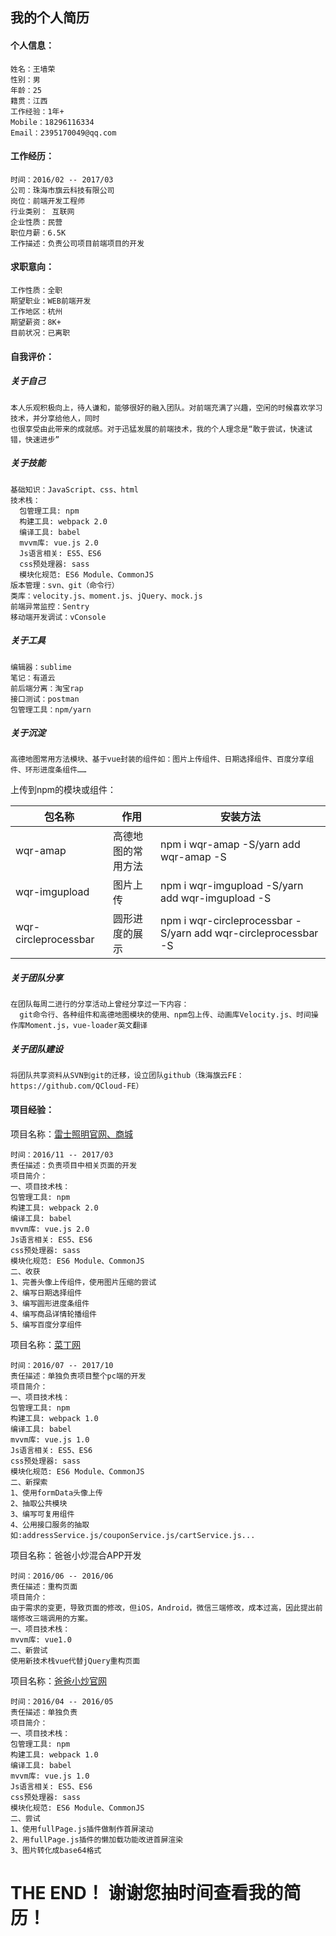 ## 我的个人简历
#### 个人信息：
```
姓名：王墙荣
性别：男
年龄：25
籍贯：江西
工作经验：1年+
Mobile：18296116334
Email：2395170049@qq.com
```
#### 工作经历：
```
时间：2016/02 -- 2017/03
公司：珠海市旗云科技有限公司
岗位：前端开发工程师
行业类别： 互联网
企业性质：民营
职位月薪：6.5K
工作描述：负责公司项目前端项目的开发
```
#### 求职意向：

```
工作性质：全职
期望职业：WEB前端开发
工作地区：杭州
期望薪资：8K+
目前状况：已离职
```
#### 自我评价：

##### 关于自己
```
本人乐观积极向上，待人谦和，能够很好的融入团队。对前端充满了兴趣，空闲的时候喜欢学习技术，并分享给他人，同时
也很享受由此带来的成就感。对于迅猛发展的前端技术，我的个人理念是“敢于尝试，快速试错，快速进步”
```
##### 关于技能
```
基础知识：JavaScript、css、html
技术栈：
  包管理工具: npm
  构建工具: webpack 2.0
  编译工具: babel
  mvvm库: vue.js 2.0
  Js语言相关: ES5、ES6
  css预处理器: sass
  模块化规范: ES6 Module、CommonJS
版本管理：svn、git（命令行）
类库：velocity.js、moment.js、jQuery、mock.js
前端异常监控：Sentry
移动端开发调试：vConsole
```
##### 关于工具
```
编辑器：sublime
笔记：有道云
前后端分离：淘宝rap 
接口测试：postman
包管理工具：npm/yarn
```
##### 关于沉淀
```
高德地图常用方法模块、基于vue封装的组件如：图片上传组件、日期选择组件、百度分享组件、环形进度条组件……
```
上传到npm的模块或组件：


包名称|作用|安装方法
---|---|---
wqr-amap|高德地图的常用方法|npm i wqr-amap -S/yarn add wqr-amap -S
wqr-imgupload|图片上传|npm i wqr-imgupload -S/yarn add wqr-imgupload -S
wqr-circleprocessbar|圆形进度的展示|npm i wqr-circleprocessbar -S/yarn add wqr-circleprocessbar -S
##### 关于团队分享
```
在团队每周二进行的分享活动上曾经分享过一下内容：
  git命令行、各种组件和高德地图模块的使用、npm包上传、动画库Velocity.js、时间操作库Moment.js，vue-loader英文翻译
```
##### 关于团队建设
```
将团队共享资料从SVN到git的迁移，设立团队github（珠海旗云FE：https://github.com/QCloud-FE）
```
#### 项目经验：
项目名称：[雷士照明官网、商城](http://www.nvc-lighting.com.cn/)
```
时间：2016/11 -- 2017/03
责任描述：负责项目中相关页面的开发
项目简介：
一、项目技术栈：
包管理工具: npm
构建工具: webpack 2.0
编译工具: babel
mvvm库: vue.js 2.0
Js语言相关: ES5、ES6
css预处理器: sass
模块化规范: ES6 Module、CommonJS
二、收获
1、完善头像上传组件，使用图片压缩的尝试
2、编写日期选择组件
3、编写圆形进度条组件
4、编写商品详情轮播组件
5、编写百度分享组件
```
项目名称：[菜丁网](http://www.greencd.cn/)
```
时间：2016/07 -- 2017/10
责任描述：单独负责项目整个pc端的开发
项目简介：
一、项目技术栈：
包管理工具: npm
构建工具: webpack 1.0
编译工具: babel
mvvm库: vue.js 1.0
Js语言相关: ES5、ES6
css预处理器: sass
模块化规范: ES6 Module、CommonJS
二、新探索
1、使用formData头像上传
2、抽取公共模块
3、编写可复用组件
4、公用接口服务的抽取如:addressService.js/couponService.js/cartService.js...
```

项目名称：爸爸小炒混合APP开发
```
时间：2016/06 -- 2016/06
责任描述：重构页面
项目简介：
由于需求的变更，导致页面的修改，但iOS，Android，微信三端修改，成本过高，因此提出前端修改三端调用的方案。
一、项目技术栈：
mvvm库: vue1.0
二、新尝试
使用新技术栈vue代替jQuery重构页面
```
项目名称：[爸爸小炒官网](http://www.dadcooker.com/)
```
时间：2016/04 -- 2016/05
责任描述：单独负责
项目简介：
一、项目技术栈：
包管理工具: npm
构建工具: webpack 1.0
编译工具: babel
mvvm库: vue.js 1.0
Js语言相关: ES5、ES6
css预处理器: sass
模块化规范: ES6 Module、CommonJS
二、尝试
1、使用fullPage.js插件做制作首屏滚动
2、用fullPage.js插件的懒加载功能改进首屏渲染
3、图片转化成base64格式
```
# THE END！ 谢谢您抽时间查看我的简历！
